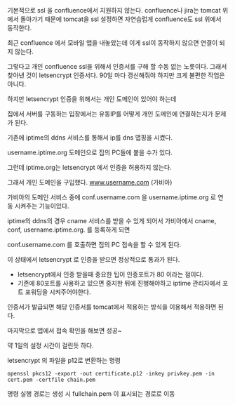 기본적으로 ssl 을 confluence에서 지원하지 않는다.
confluence나 jira는 tomcat 위에서 돌아가기 때문에
tomcat을 ssl 설정하면 자연습럽게 confluence도 ssl 위에서 동작한다.

최근 confluence 에서 모바일 앱을 내놓았는데 이게 ssl이 동작하지 않으면 연결이 되지 않는다.

그렇다고 개인 confluence ssl을 위해서 인증서를 구해 할 수동 없는 노릇이다.
그래서 찾아낸 것이 letsencrypt 인증서다.
90일 마다 갱신해줘야 하지만 크게 불편한 작업은 아니다.

하지만 letsencrypt 인증을 위해서는 개인 도메인이 있어야 하는데

집에서 서버를 구동하는 입장에서는 유동IP를 어떻게 개인 도메인에 연결하는지가 문제가 된다.

기존에 iptime의 ddns 서비스를 통해서 ip를 dns 맵핑을 시켰다.

username.iptime.org 도메인으로 집의 PC들에 붙을 수가 있다.

그런데 iptime.org는 letsencrypt 에서 인증을 허용하지 않는다.

그래서 개인 도메인을 구입했다. www.username.com (가비아)

가비아의 도메인 서비스 중에 conf.username.com 을 username.iptime.org 로 연동 시켜주는 기능이있다.

iptime의 ddns의 경우 cname 서비스를 받을 수 있게 되어서
가비아에서 cname, conf, username.iptime.org. 를 등록하게 되면

conf.username.com 를 호출하면 집의 PC 접속을 할 수 있게 된다.

이 상태에서 letsencrypt 로 인증을 받으면 정상적으로 통과가 된다.
* letsencrypt에서 인증 받을때 중요한 팁이 인증포트가 80 이라는 점이다.
* 기존에 80포트를 사용하고 있으면 중지한 뒤에 진행해야하고 iptime 관리자에서 포트 포워딩을 시켜주어야한다.

인증서가 발급되면 해당 인증서를 tomcat에서 적용하는 방식을 이용해서 적용하면 된다.

마지막으로 앱에서 접속 확인을 해보면 성공~

약 1일의 설정 시간이 걸린듯 하다.

letsencrypt 의 파일을 p12로 변환하는 명령
```
openssl pkcs12 -export -out certificate.p12 -inkey privkey.pem -in cert.pem -certfile chain.pem
```
명령 실행 경로는 생성 시 fullchain.pem 이 표시되는 경로로 이동